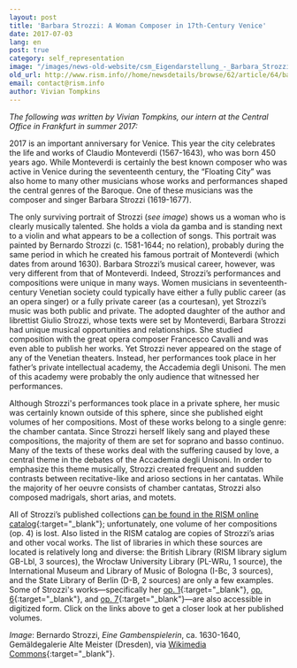 ```yaml
---
layout: post
title: 'Barbara Strozzi: A Woman Composer in 17th-Century Venice'
date: 2017-07-03
lang: en
post: true
category: self_representation
image: "/images/news-old-website/csm_Eigendarstellung_-_Barbara_Strozzi_1_623a22b790.jpg"
old_url: http://www.rism.info//home/newsdetails/browse/62/article/64/barbara-strozzi-a-woman-composer-in-17th-century-venice.html
email: contact@rism.info
author: Vivian Tompkins
---
```



_The following was written by Vivian Tompkins, our intern at the Central Office in Frankfurt_ _in summer 2017:_

2017 is an important anniversary for Venice. This year the city celebrates the life and works of Claudio Monteverdi (1567-1643), who was born 450 years ago. While Monteverdi is certainly the best known composer who was active in Venice during the seventeenth century, the “Floating City” was also home to many other musicians whose works and performances shaped the central genres of the Baroque. One of these musicians was the composer and singer Barbara Strozzi (1619-1677).

The only surviving portrait of Strozzi (_see image_) shows us a woman who is clearly musically talented. She holds a viola da gamba and is standing next to a violin and what appears to be a collection of songs. This portrait was painted by Bernardo Strozzi (c. 1581-1644; no relation), probably during the same period in which he created his famous portrait of Monteverdi (which dates from around 1630). Barbara Strozzi’s musical career, however, was very different from that of Monteverdi. Indeed, Strozzi’s performances and compositions were unique in many ways. Women musicians in seventeenth-century Venetian society could typically have either a fully public career (as an opera singer) or a fully private career (as a courtesan), yet Strozzi’s music was both public and private. The adopted daughter of the author and librettist Giulio Strozzi, whose texts were set by Monteverdi, Barbara Strozzi had unique musical opportunities and relationships. She studied composition with the great opera composer Francesco Cavalli and was even able to publish her works. Yet Strozzi never appeared on the stage of any of the Venetian theaters. Instead, her performances took place in her father’s private intellectual academy, the Accademia degli Unisoni. The men of this academy were probably the only audience that witnessed her performances.

Although Strozzi's performances took place in a private sphere, her music was certainly known outside of this sphere, since she published eight volumes of her compositions. Most of these works belong to a single genre: the chamber cantata. Since Strozzi herself likely sang and played these compositions, the majority of them are set for soprano and basso continuo. Many of the texts of these works deal with the suffering caused by love, a central theme in the debates of the Accademia degli Unisoni. In order to emphasize this theme musically, Strozzi created frequent and sudden contrasts between recitative-like and arioso sections in her cantatas. While the majority of her oeuvre consists of chamber cantatas, Strozzi also composed madrigals, short arias, and motets.

All of Strozzi’s published collections [can be found in the RISM online catalog](https://opac.rism.info/search?View=rism&author=barbara+strozzi&Language=en){:target="_blank"}; unfortunately, one volume of her compositions (op. 4) is lost. Also listed in the RISM catalog are copies of Strozzi’s arias and other vocal works. The list of libraries in which these sources are located is relatively long and diverse: the British Library (RISM library siglum GB-Lbl, 3 sources), the Wrocław University Library (PL-WRu, 1 source), the International Museum and Library of Music of Bologna (I-Bc, 3 sources), and the State Library of Berlin (D-B, 2 sources) are only a few examples. Some of Strozzi's works—specifically her [op. 1](http://www.bibliotecamusica.it/cmbm/scripts/gaspari/scheda.asp?id=7936){:target="_blank"}, [op. 6](http://www.bibliotecamusica.it/cmbm/scripts/gaspari/scheda.asp?id=8518){:target="_blank"}, and [op. 7](http://lcweb2.loc.gov/diglib/ihas/loc.natlib.ihas.200154784/default.html){:target="_blank"}—are also accessible in digitized form. Click on the links above to get a closer look at her published volumes.


_Image_: Bernardo Strozzi, _Eine Gambenspielerin_, ca. 1630-1640, Gemäldegalerie Alte Meister (Dresden), via [Wikimedia Commons](https://commons.wikimedia.org/wiki/File%3ABarbara_Strozzi_1.jpg){:target="_blank"}.

